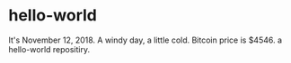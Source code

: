 # hello-world


It's November 12, 2018. A windy day, a little cold. Bitcoin price is $4546.
a hello-world repositiry.
